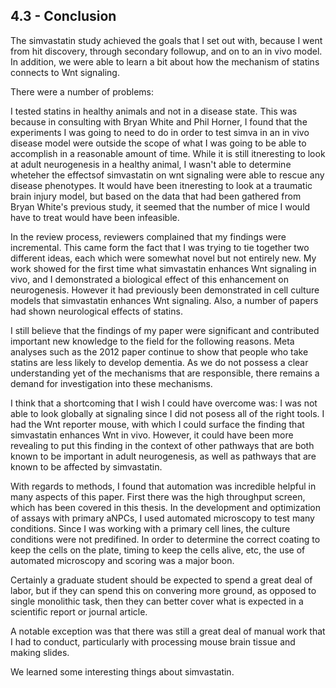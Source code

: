 
## 4.3 - Conclusion

The simvastatin study achieved the goals that I set out with, because I went from hit discovery, through secondary followup, and on to an in vivo model. In addition, we were able to learn a bit about how the mechanism of statins connects to Wnt signaling.

There were a number of problems:

I tested statins in healthy animals and not in a disease state. This was because in consulting with Bryan White and Phil Horner, I found that the experiments I was going to need to do in order to test simva in an in vivo disease model were outside the scope of what I was going to be able to accomplish in a reasonable amount of time. While it is still itneresting to look at adult neurogenesis in a healthy animal, I wasn't able to determine wheteher the effectsof simvastatin on wnt signaling were able to rescue any disease phenotypes. It would have been itneresting to look at a traumatic brain injury model, but based on the data that had been gathered from Bryan White's previous study, it seemed that the number of mice I would have to treat would have been infeasible.

In the review process, reviewers complained that my findings were incremental. This came form the fact that I was trying to tie together two different ideas, each which were somewhat novel but not entirely new. My work showed for the first time what simvastatin enhances Wnt signaling in vivo, and I demonstrated a biological effect of this enhancement on neurogenesis. However it had previously been demonstrated in cell culture models that simvastatin enhances Wnt signaling. Also, a number of papers had shown neurological effects of statins.

I still believe that the findings of my paper were significant and contributed important new knowledge to the field for the following reasons. Meta analyses such as the 2012 paper continue to show that people who take statins are less likely to develop dementia. As we do not possess a clear understanding yet of the mechanisms that are responsible, there remains a demand for investigation into these mechanisms.

I think that a shortcoming that I wish I could have overcome was: I was not able to look globally at signaling since I did not posess all of the right tools. I had the Wnt reporter mouse, with which I could surface the finding that simvastatin enhances Wnt in vivo. However, it could have been more revealing to put this finding in the context of other pathways that are both known to be important in adult neurogenesis, as well as pathways that are known to be affected by simvastatin.

With regards to methods, I found that automation was incredible helpful in many aspects of this paper. First there was the high throughput screen, which has been covered in this thesis. In the development and optimization of assays with primary aNPCs, I used automated microscopy to test many conditions. Since I was working with a primary cell lines, the culture conditions were not predifined. In order to determine the correct coating to keep the cells on the plate, timing to keep the cells alive, etc, the use of automated microscopy and scoring was a major boon.

Certainly a graduate student should be expected to spend a great deal of labor, but if they can spend this on convering more ground, as opposed to single monolithic task, then they can better cover what is expected in a scientific report or journal article. 

A notable exception was that there was still a great deal of manual work that I had to conduct, particularly with processing mouse brain tissue and making slides. 
<!-- summary of results, what did we learn -->

<!-- how did the results relate to discovering molecules -->

<!-- how did the results relate to learning mechanisms -->

<!-- how did the results relate to novel therapeutics -->

We learned some interesting things about simvastatin.
